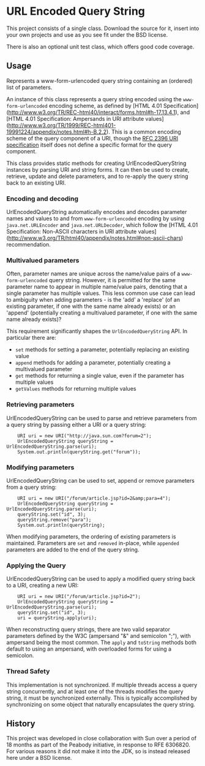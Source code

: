 # URL Encoded Query String

This project consists of a single class. Download the source for it, insert
into your own projects and use as you see fit under the BSD license.

There is also an optional unit test class, which offers good code coverage.

## Usage

Represents a www-form-urlencoded query string containing an (ordered) list of parameters.

An instance of this class represents a query string encoded using the
`www-form-urlencoded` encoding scheme, as defined by [HTML 4.01 Specification]
(http://www.w3.org/TR/REC-html40/interact/forms.html#h-17.13.4.1), and
[HTML 4.01 Specification: Ampersands in URI attribute values]
(http://www.w3.org/TR/1999/REC-html401-19991224/appendix/notes.html#h-B.2.2). This
is a common encoding scheme of the query component of a URI, though the
[RFC 2396 URI specification](http://www.ietf.org/rfc/rfc2396.txt) itself does not
define a specific format for the query component.

This class provides static methods for creating UrlEncodedQueryString instances by
parsing URI and string forms. It can then be used to create, retrieve, update and
delete parameters, and to re-apply the query string back to an existing URI.

### Encoding and decoding

UrlEncodedQueryString automatically encodes and decodes parameter
names and values to and from `www-form-urlencoded` encoding by using
`java.net.URLEncoder` and `java.net.URLDecoder`, which follow the
[HTML 4.01 Specification: Non-ASCII characters in URI attribute values]
(http://www.w3.org/TR/html40/appendix/notes.html#non-ascii-chars)
recommendation.

### Multivalued parameters

Often, parameter names are unique across the name/value pairs of
a `www-form-urlencoded` query string. However, it is permitted for the same parameter
name to appear in multiple name/value pairs, denoting that a single parameter has multiple
values. This less common use case can lead to ambiguity when adding parameters - is the 'add' a
'replace' (of an existing parameter, if one with the same name already exists) or an 'append'
(potentially creating a multivalued parameter, if one with the same name already exists)?

This requirement significantly shapes the `UrlEncodedQueryString` API. In particular
there are:

* `set` methods for setting a parameter, potentially replacing an existing value
* `append` methods for adding a parameter, potentially creating a multivalued
parameter
* `get` methods for returning a single value, even if the parameter has multiple
values
* `getValues` methods for returning multiple values

### Retrieving parameters

UrlEncodedQueryString can be used to parse and retrieve parameters
from a query string by passing either a URI or a query string:

````
    URI uri = new URI("http://java.sun.com?forum=2");
    UrlEncodedQueryString queryString = UrlEncodedQueryString.parse(uri);
    System.out.println(queryString.get("forum"));
````

### Modifying parameters

UrlEncodedQueryString can be used to set, append or remove
parameters from a query string:

````
    URI uri = new URI("/forum/article.jsp?id=2&amp;para=4");
    UrlEncodedQueryString queryString = UrlEncodedQueryString.parse(uri);
    queryString.set("id", 3);
    queryString.remove("para");
    System.out.println(queryString);
````

When modifying parameters, the ordering of existing parameters is maintained. Parameters are
`set` and `removed` in-place, while `appended` parameters are
added to the end of the query string.

### Applying the Query

UrlEncodedQueryString can be used to apply a modified query string
back to a URI, creating a new URI:

````
    URI uri = new URI("/forum/article.jsp?id=2");
    UrlEncodedQueryString queryString = UrlEncodedQueryString.parse(uri);
    queryString.set("id", 3);
    uri = queryString.apply(uri);
````

When reconstructing query strings, there are two valid separator parameters defined by the W3C
(ampersand "&" and semicolon ";"), with ampersand being the most common. The
`apply` and `toString` methods both default to using an ampersand, with
overloaded forms for using a semicolon.

### Thread Safety

This implementation is not synchronized. If multiple threads access a
query string concurrently, and at least one of the threads modifies the query string, it must be
synchronized externally. This is typically accomplished by synchronizing on some object that
naturally encapsulates the query string.

## History

This project was developed in close collaboration with Sun over a period of 18 months as part of
the Peabody initiative, in response to RFE 6306820. For various reasons it did not make it into the
JDK, so is instead released here under a BSD license.
